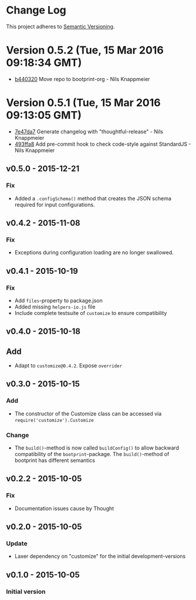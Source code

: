 # Change Log

This project adheres to [Semantic Versioning](http://semver.org/).

<a name="current-release"></a>
# Version 0.5.2 (Tue, 15 Mar 2016 09:18:34 GMT)

* [b440320](https://github.com/bootprint/customize-watch/commit/b440320) Move repo to bootprint-org - Nils Knappmeier

# Version 0.5.1 (Tue, 15 Mar 2016 09:13:05 GMT)

* [7e47da7](https://github.com/nknapp/customize-watch/commit/7e47da7) Generate changelog with "thoughtful-release" - Nils Knappmeier
* [493ffa8](https://github.com/nknapp/customize-watch/commit/493ffa8) Add pre-commit hook to check code-style against StandardJS - Nils Knappmeier

## v0.5.0 - 2015-12-21
### Fix

* Added a `.configSchema()` method that creates the JSON schema required for input configurations. 

## v0.4.2 - 2015-11-08

### Fix

* Exceptions during configuration loading are no longer swallowed.

## v0.4.1 - 2015-10-19

### Fix

* Add `files`-property to package.json
* Added missing `helpers-io.js` file 
* Include complete testsuite of `customize` to ensure compatibility 

## v0.4.0 - 2015-10-18 

## Add

* Adapt to `customize@0.4.2`. Expose `overrider`

## v0.3.0 - 2015-10-15

### Add

* The constructor of the Customize class can be accessed via `require('customize').Customize`

### Change

* The `build()`-method is now called `buildConfig()` to allow backward compatibility
  of the `bootprint`-package. The `build()`-method of bootprint has different semantics


## v0.2.2 - 2015-10-05
### Fix

* Documentation issues cause by Thought

## v0.2.0 - 2015-10-05
### Update 

* Laxer dependency on "customize" for the initial development-versions

## v0.1.0 - 2015-10-05
### Initial version
